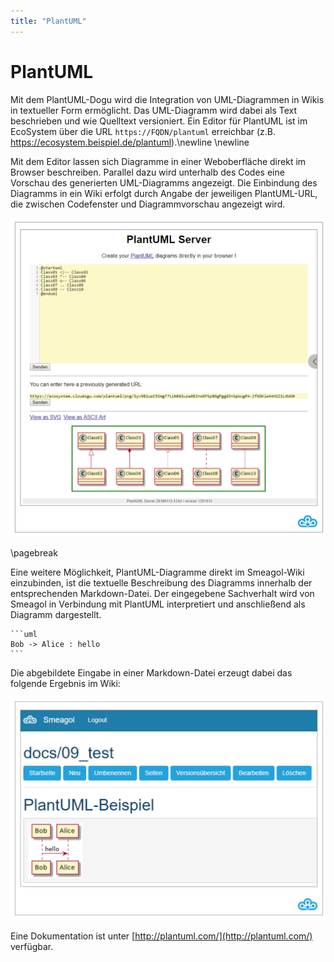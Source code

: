 ```yaml
---
title: "PlantUML"
---
```


# PlantUML
Mit dem PlantUML-Dogu wird die Integration von UML-Diagrammen in Wikis in textueller Form ermöglicht. Das UML-Diagramm wird dabei als Text beschrieben und wie Quelltext versioniert. Ein Editor für PlantUML ist im EcoSystem über die URL `https://FQDN/plantuml` erreichbar (z.B. https://ecosystem.beispiel.de/plantuml).\newline
\newline

Mit dem Editor lassen sich Diagramme in einer Weboberfläche direkt im Browser beschreiben. Parallel dazu wird unterhalb des Codes eine Vorschau des generierten UML-Diagramms angezeigt. Die Einbindung des Diagramms in ein Wiki erfolgt durch Angabe der jeweiligen PlantUML-URL, die zwischen Codefenster und Diagrammvorschau angezeigt wird.

![Die Weboberfläche des PlantUML-Editors](figures/plantuml/PlantUMLEditor.png)

\pagebreak

Eine weitere Möglichkeit, PlantUML-Diagramme direkt im Smeagol-Wiki einzubinden, ist die textuelle Beschreibung des Diagramms innerhalb der entsprechenden Markdown-Datei. Der eingegebene Sachverhalt wird von Smeagol in Verbindung mit PlantUML interpretiert und anschließend als Diagramm dargestellt.

```
​```uml
Bob -> Alice : hello
​```
```

Die abgebildete Eingabe in einer Markdown-Datei erzeugt dabei das folgende Ergebnis im Wiki:

![UML-Diagramm in Smeagol](figures/plantuml/PlantUMLBeispielSmeagol.png)

Eine Dokumentation ist unter [http://plantuml.com/](http://plantuml.com/) verfügbar.
